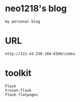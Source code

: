 # neo1218's blog

    my personal blog

# URL

    http://121.43.230.104:4399/index

# toolkit

    Flask
    Frozen-flask
    Flask-flatpages
